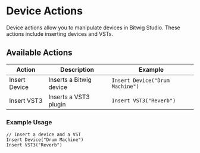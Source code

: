 # Device Actions

Device actions allow you to manipulate devices in Bitwig Studio. These actions include inserting devices and VSTs.

## Available Actions

| Action        | Description             | Example                         |
| ------------- | ----------------------- | ------------------------------- |
| Insert Device | Inserts a Bitwig device | `Insert Device("Drum Machine")` |
| Insert VST3   | Inserts a VST3 plugin   | `Insert VST3("Reverb")`         |

### Example Usage

```plaintext
// Insert a device and a VST
Insert Device("Drum Machine")
Insert VST3("Reverb")
```